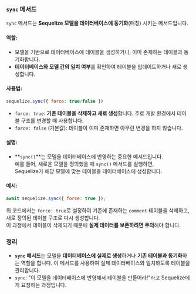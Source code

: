 
### **`sync` 메서드**

`sync` 메서드는 **Sequelize 모델을 데이터베이스에 동기화**(매칭) 시키는 메서드입니다. 

#### **역할:**
- 모델을 기반으로 데이터베이스에 테이블을 생성하거나, 이미 존재하는 테이블과 동기화합니다.
- **데이터베이스와 모델 간의 일치 여부**를 확인하여 테이블을 업데이트하거나 새로 생성합니다.

#### **사용법:**
```javascript
sequelize.sync({ force: true/false })
```

- `force: true`: **기존 테이블을 삭제하고 새로 생성**합니다. 주로 개발 환경에서 테이블 구조를 변경할 때 사용합니다.
- `force: false` (기본값): 테이블이 이미 존재하면 아무런 변경을 하지 않습니다.

#### **설명:**

- **`sync()`**는 모델을 데이터베이스에 반영하는 중요한 메서드입니다.  
예를 들어, 새로운 모델을 정의했을 때 `sync()` 메서드를 실행하면,  
Sequelize가 해당 모델에 맞는 테이블을 데이터베이스에 생성합니다.
  
#### **예시:**

```javascript
await sequelize.sync({ force: true });
```
위 코드에서는 `force: true`로 설정하여 기존에 존재하는 `comment` 테이블을 삭제하고,  
새로 정의된 테이블 구조로 다시 생성합니다.  
이 과정에서 테이블이 삭제되기 때문에 **실제 데이터를 보존하려면 주의**해야 합니다.

### 정리

- **`sync` 메서드**는 모델을 **데이터베이스에 실제로 생성**하거나 **기존 테이블과 동기화**하는 역할을 합니다. 이 메서드를 사용하여 실제 데이터베이스와 일치하도록 테이블을 관리합니다.
- `sync`: "이 모델을 데이터베이스에 반영해서 테이블을 만들어라!"라고 Sequelize에게 요청하는 과정입니다.